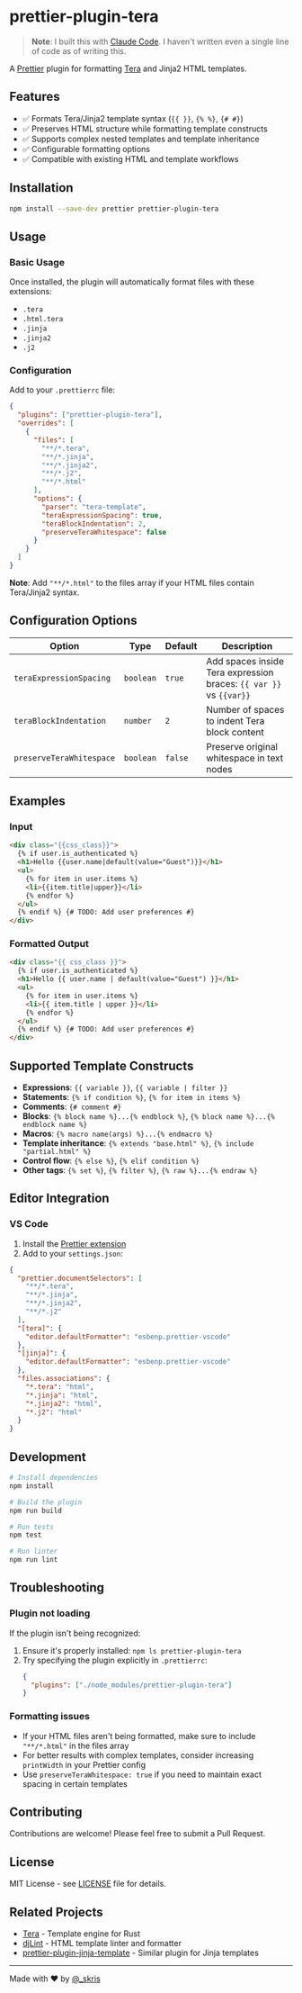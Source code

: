 # prettier-plugin-tera

> **Note**: I built this with [Claude Code](https://claude.ai/code). I haven't written even a single line of code as of writing this.

A [Prettier](https://prettier.io/) plugin for formatting [Tera](https://github.com/Keats/tera) and Jinja2 HTML templates.

## Features

- ✅ Formats Tera/Jinja2 template syntax (`{{ }}`, `{% %}`, `{# #}`)
- ✅ Preserves HTML structure while formatting template constructs
- ✅ Supports complex nested templates and template inheritance
- ✅ Configurable formatting options
- ✅ Compatible with existing HTML and template workflows

## Installation

```bash
npm install --save-dev prettier prettier-plugin-tera
```

## Usage

### Basic Usage

Once installed, the plugin will automatically format files with these extensions:

- `.tera`
- `.html.tera`
- `.jinja`
- `.jinja2`
- `.j2`

### Configuration

Add to your `.prettierrc` file:

```json
{
  "plugins": ["prettier-plugin-tera"],
  "overrides": [
    {
      "files": [
        "**/*.tera",
        "**/*.jinja",
        "**/*.jinja2",
        "**/*.j2",
        "**/*.html"
      ],
      "options": {
        "parser": "tera-template",
        "teraExpressionSpacing": true,
        "teraBlockIndentation": 2,
        "preserveTeraWhitespace": false
      }
    }
  ]
}
```

**Note**: Add `"**/*.html"` to the files array if your HTML files contain Tera/Jinja2 syntax.

## Configuration Options

| Option                   | Type      | Default | Description                                                        |
| ------------------------ | --------- | ------- | ------------------------------------------------------------------ |
| `teraExpressionSpacing`  | `boolean` | `true`  | Add spaces inside Tera expression braces: `{{ var }}` vs `{{var}}` |
| `teraBlockIndentation`   | `number`  | `2`     | Number of spaces to indent Tera block content                      |
| `preserveTeraWhitespace` | `boolean` | `false` | Preserve original whitespace in text nodes                         |

## Examples

### Input

```html
<div class="{{css_class}}">
  {% if user.is_authenticated %}
  <h1>Hello {{user.name|default(value="Guest")}}</h1>
  <ul>
    {% for item in user.items %}
    <li>{{item.title|upper}}</li>
    {% endfor %}
  </ul>
  {% endif %} {# TODO: Add user preferences #}
</div>
```

### Formatted Output

```html
<div class="{{ css_class }}">
  {% if user.is_authenticated %}
  <h1>Hello {{ user.name | default(value="Guest") }}</h1>
  <ul>
    {% for item in user.items %}
    <li>{{ item.title | upper }}</li>
    {% endfor %}
  </ul>
  {% endif %} {# TODO: Add user preferences #}
</div>
```

## Supported Template Constructs

- **Expressions**: `{{ variable }}`, `{{ variable | filter }}`
- **Statements**: `{% if condition %}`, `{% for item in items %}`
- **Comments**: `{# comment #}`
- **Blocks**: `{% block name %}...{% endblock %}`, `{% block name %}...{% endblock name %}`
- **Macros**: `{% macro name(args) %}...{% endmacro %}`
- **Template inheritance**: `{% extends "base.html" %}`, `{% include "partial.html" %}`
- **Control flow**: `{% else %}`, `{% elif condition %}`
- **Other tags**: `{% set %}`, `{% filter %}`, `{% raw %}...{% endraw %}`

## Editor Integration

### VS Code

1. Install the [Prettier extension](https://marketplace.visualstudio.com/items?itemName=esbenp.prettier-vscode)
2. Add to your `settings.json`:

```json
{
  "prettier.documentSelectors": [
    "**/*.tera",
    "**/*.jinja",
    "**/*.jinja2",
    "**/*.j2"
  ],
  "[tera]": {
    "editor.defaultFormatter": "esbenp.prettier-vscode"
  },
  "[jinja]": {
    "editor.defaultFormatter": "esbenp.prettier-vscode"
  },
  "files.associations": {
    "*.tera": "html",
    "*.jinja": "html",
    "*.jinja2": "html",
    "*.j2": "html"
  }
}
```

## Development

```bash
# Install dependencies
npm install

# Build the plugin
npm run build

# Run tests
npm test

# Run linter
npm run lint
```

## Troubleshooting

### Plugin not loading

If the plugin isn't being recognized:

1. Ensure it's properly installed: `npm ls prettier-plugin-tera`
2. Try specifying the plugin explicitly in `.prettierrc`:
   ```json
   {
     "plugins": ["./node_modules/prettier-plugin-tera"]
   }
   ```

### Formatting issues

- If your HTML files aren't being formatted, make sure to include `"**/*.html"` in the files array
- For better results with complex templates, consider increasing `printWidth` in your Prettier config
- Use `preserveTeraWhitespace: true` if you need to maintain exact spacing in certain templates

## Contributing

Contributions are welcome! Please feel free to submit a Pull Request.

## License

MIT License - see [LICENSE](LICENSE) file for details.

## Related Projects

- [Tera](https://github.com/Keats/tera) - Template engine for Rust
- [djLint](https://github.com/djlint/djLint) - HTML template linter and formatter
- [prettier-plugin-jinja-template](https://github.com/davidodenwald/prettier-plugin-jinja-template) - Similar plugin for Jinja templates

---

Made with ❤️ by [@\_skris](https://x.com/_skris)
